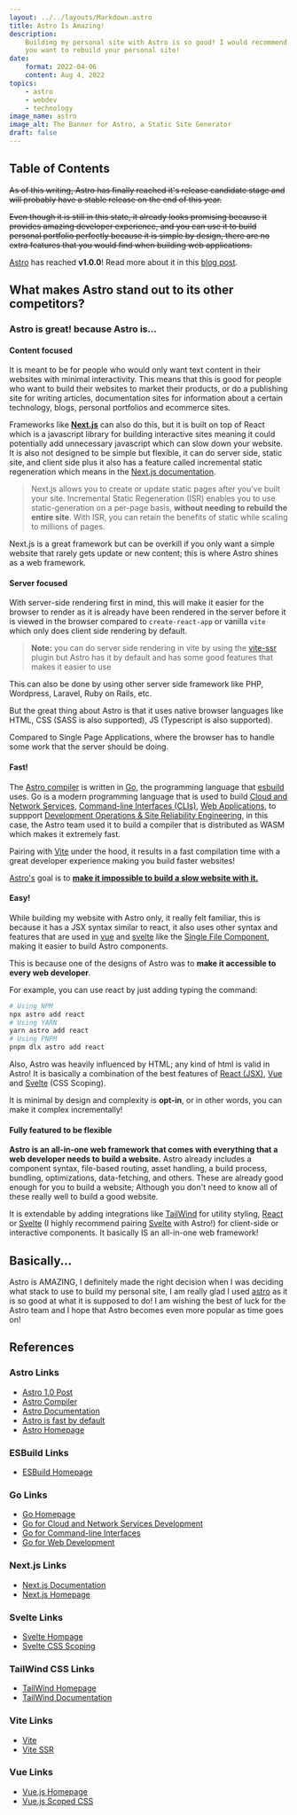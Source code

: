 ```yaml
---
layout: ../../layouts/Markdown.astro
title: Astro Is Amazing!
description:
    Building my personal site with Astro is so good! I would recommend Astro if
    you want to rebuild your personal site!
date:
    format: 2022-04-06
    content: Aug 4, 2022
topics:
    - astro
    - webdev
    - technology
image_name: astro
image_alt: The Banner for Astro, a Static Site Generator
draft: false
---
```


## Table of Contents

~~As of this writing, Astro has finally reached it's release candidate stage and
will probably have a stable release on the end of this year.~~

~~Even though it is still in this state, it already looks promising because it
provides amazing developer experience, and you can use it to build personal
portfolio perfectly because it is simple by design, there are no extra features
that you would find when building web applications.~~

[Astro][astro-homepage] has reached **v1.0.0**! Read more about it in this [blog
post][astro-1.0-post].

## What makes Astro stand out to its other competitors?

### Astro is great! because Astro is...

#### Content focused

It is meant to be for people who would only want text content in their websites
with minimal interactivity. This means that this is good for people who want to
build their websites to market their products, or do a publishing site for
writing articles, documentation sites for information about a certain
technology, blogs, personal portfolios and ecommerce sites.

Frameworks like **[Next.js][nextjs-homepage]** can also do this, but it is built
on top of React which is a javascript library for building interactive sites
meaning it could potentially add unnecessary javascript which can slow down your
website. It is also not designed to be simple but flexible, it can do server
side, static site, and client side plus it also has a feature called incremental
static regeneration which means in the [Next.js documentation][nextjs-docs].

> Next.js allows you to create or update static pages after you’ve built your
> site. Incremental Static Regeneration (ISR) enables you to use
> static-generation on a per-page basis, **without needing to rebuild the entire
> site**. With ISR, you can retain the benefits of static while scaling to
> millions of pages.

Next.js is a great framework but can be overkill if you only want a simple
website that rarely gets update or new content; this is where Astro shines as a
web framework.

#### Server focused

With server-side rendering first in mind, this will make it easier for the
browser to render as it is already have been rendered in the server before it is
viewed in the browser compared to `create-react-app` or vanilla `vite` which
only does client side rendering by default.

> **Note:** you can do server side rendering in vite by using the [vite-ssr]
> plugin but Astro has it by default and has some good features that makes it
> easier to use

This can also be done by using other server side framework like PHP, Wordpress,
Laravel, Ruby on Rails, etc.

But the great thing about Astro is that it uses native browser languages like
HTML, CSS (SASS is also supported), JS (Typescript is also supported).

Compared to Single Page Applications, where the browser has to handle some work
that the server should be doing.

#### Fast!

The [Astro compiler][astro-compiler] is written in [Go][go-homepage], the
programming language that [esbuild][esbuild-homepage] uses. Go is a modern
programming language that is used to build
[Cloud and Network Services](https://go.dev/solutions/cloud),
[Command-line Interfaces (CLIs)](https://go.dev/solutions/cloud),
[Web Applications](https://go.dev/solutions/webdev), to suppport
[Development Operations & Site Reliability Engineering](https://go.dev/solutions/devops),
in this case, the Astro team used it to build a compiler that is distributed as
WASM which makes it extremely fast.

Pairing with [Vite][vite-homepage] under the hood, it results in a fast
compilation time with a great developer experience making you build faster
websites!

[Astro's][astro-homepage] goal is to [**make it impossible to build a slow
website with it.**][astro-fast-by-default]

#### Easy!

While building my website with Astro only, it really felt familiar, this is
because it has a JSX syntax similar to react, it also uses other syntax and
features that are used in [vue][vue-homepage] and [svelte][svelte-homepage] like
the [Single File Component][vue-sfc], making it easier to build Astro
components.

This is because one of the designs of Astro was to **make it accessible to every
web developer**.

For example, you can use react by just adding typing the command:

```sh
# Using NPM
npx astro add react
# Using YARN
yarn astro add react
# Using PNPM
pnpm dlx astro add react
```

Also, Astro was heavily influenced by HTML; any kind of html is valid in Astro!
It is basically a combination of the best features of [React (JSX)][react-jsx],
[Vue][vue-css-scoping] and [Svelte][svelte-css-scoping] (CSS Scoping).

It is minimal by design and complexity is **opt-in**, or in other words, you can
make it complex incrementally!

#### Fully featured to be flexible

**Astro is an all-in-one web framework that comes with everything that a web
developer needs to build a website.** Astro already includes a component syntax,
file-based routing, asset handling, a build process, bundling, optimizations,
data-fetching, and others. These are already good enough for you to build a
website; Although you don't need to know all of these really well to build a
good website.

It is extendable by adding integrations like [TailWind][tailwind-homepage] for
utility styling, [React][react-homepage] or [Svelte][svelte-homepage] (I highly
recommend pairing [Svelte][svelte-homepage] with Astro!) for client-side or
interactive components. It basically IS an all-in-one web framework!

## Basically...

Astro is AMAZING, I definitely made the right decision when I was deciding what
stack to use to build my personal site, I am really glad I used
[astro][astro-homepage] as it is so good at what it is supposed to do! I am
wishing the best of luck for the Astro team and I hope that Astro becomes even
more popular as time goes on!

## References

### Astro Links

-   [Astro 1.0 Post][astro-1.0-post]
-   [Astro Compiler][astro-compiler]
-   [Astro Documentation][astro-documentation]
-   [Astro is fast by default][astro-fast-by-default]
-   [Astro Homepage][astro-homepage]

### ESBuild Links

-   [ESBuild Homepage][esbuild-homepage]

### Go Links

-   [Go Homepage][go-homepage]
-   [Go for Cloud and Network Services Development][go-solutions-cloud]
-   [Go for Command-line Interfaces][go-solutions-clis]
-   [Go for Web Development][go-solutions-webdev]

### Next.js Links

-   [Next.js Documentation][nextjs-docs]
-   [Next.js Homepage][nextjs-homepage]

### Svelte Links

-   [Svelte Hompage][svelte-homepage]
-   [Svelte CSS Scoping][svelte-css-scoping]

### TailWind CSS Links

-   [TailWind Homepage][tailwind-homepage]
-   [TailWind Documentation][tailwind-docs]

### Vite Links

-   [Vite][vite-homepage]
-   [Vite SSR][vite-ssr]

### Vue Links

-   [Vue.js Homepage][vue-homepage]
-   [Vue.js Scoped CSS][vue-css-scoping]

[astro-1.0-post]: https://astro.build/blog/astro-1/
[astro-compiler]: https://github.com/withastro/compiler/
[astro-documentation]: https://docs.astro.build/en/getting-started/
[astro-fast-by-default]:
	https://docs.astro.build/en/concepts/why-astro/#fast-by-default
[astro-homepage]: https://astro.build
[esbuild-homepage]: https://esbuild.github.io/
[go-homepage]: https://go.dev/
[go-solutions-cloud]: https://go.dev/solutions/cloud
[go-solutions-clis]: https://go.dev/solutions/clis
[go-solutions-webdev]: https://go.dev/solutions/webdev
[go-solutions-devops]: https://go.dev/solutions/devops
[nextjs-homepage]: https://nextjs.org/
[nextjs-docs]: https://nextjs.org/docs
[react-docs]: https://reactjs.org/docs
[react-jsx]: https://reactjs.org/docs/introducing-jsx.html
[react-homepage]: https://reactjs.org
[svelte-homepage]: https://svelte.dev
[svelte-css-scoping]: https://svelte.dev/docs#component-format-style
[vite-homepage]: https://vitejs.dev
[vite-ssr]: https://github.com/frandiox/vite-ssr
[vue-homepage]: https://vuejs.org
[vue-css-scoping]: https://vuejs.org/api/sfc-css-features.html#scoped-css
[vue-sfc]: https://vuejs.org/guide/scaling-up/sfc.html
[tailwind-docs]: https://tailwindcss.com/docs/installation
[tailwind-homepage]: https://tailwindcss.com
